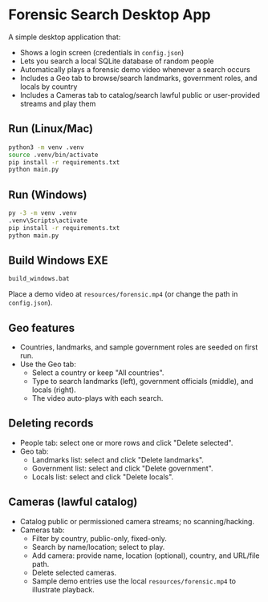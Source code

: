 # Forensic Search Desktop App

A simple desktop application that:
- Shows a login screen (credentials in `config.json`)
- Lets you search a local SQLite database of random people
- Automatically plays a forensic demo video whenever a search occurs
 - Includes a Geo tab to browse/search landmarks, government roles, and locals by country
 - Includes a Cameras tab to catalog/search lawful public or user-provided streams and play them

## Run (Linux/Mac)
```bash
python3 -m venv .venv
source .venv/bin/activate
pip install -r requirements.txt
python main.py
```

## Run (Windows)
```bat
py -3 -m venv .venv
.venv\Scripts\activate
pip install -r requirements.txt
python main.py
```

## Build Windows EXE
```bat
build_windows.bat
```

Place a demo video at `resources/forensic.mp4` (or change the path in `config.json`).

## Geo features
- Countries, landmarks, and sample government roles are seeded on first run.
- Use the Geo tab:
  - Select a country or keep "All countries".
  - Type to search landmarks (left), government officials (middle), and locals (right).
  - The video auto-plays with each search.

## Deleting records
- People tab: select one or more rows and click "Delete selected".
- Geo tab:
  - Landmarks list: select and click "Delete landmarks".
  - Government list: select and click "Delete government".
  - Locals list: select and click "Delete locals".

## Cameras (lawful catalog)
- Catalog public or permissioned camera streams; no scanning/hacking.
- Cameras tab:
  - Filter by country, public-only, fixed-only.
  - Search by name/location; select to play.
  - Add camera: provide name, location (optional), country, and URL/file path.
  - Delete selected cameras.
  - Sample demo entries use the local `resources/forensic.mp4` to illustrate playback.
